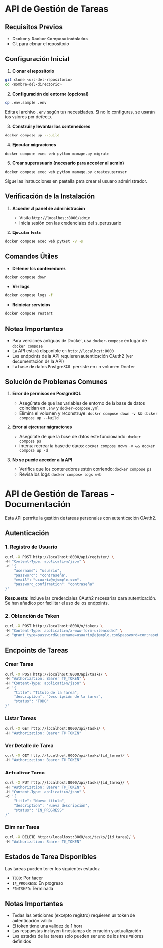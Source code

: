 # API de Gestión de Tareas

## Requisitos Previos
- Docker y Docker Compose instalados
- Git para clonar el repositorio

## Configuración Inicial

1. **Clonar el repositorio**
```bash
git clone <url-del-repositorio>
cd <nombre-del-directorio>
```

2. **Configuración del entorno (opcional)**
```bash
cp .env.sample .env
```
Edita el archivo `.env` según tus necesidades. Si no lo configuras, se usarán los valores por defecto.

3. **Construir y levantar los contenedores**
```bash
docker compose up --build
```

4. **Ejecutar migraciones**
```bash
docker compose exec web python manage.py migrate
```

5. **Crear superusuario (necesario para acceder al admin)**
```bash
docker compose exec web python manage.py createsuperuser
```
Sigue las instrucciones en pantalla para crear el usuario administrador.

## Verificación de la Instalación

1. **Acceder al panel de administración**
   - Visita `http://localhost:8000/admin`
   - Inicia sesión con las credenciales del superusuario

2. **Ejecutar tests**
```bash
docker compose exec web pytest -v -s
```

## Comandos Útiles

- **Detener los contenedores**
```bash
docker compose down
```

- **Ver logs**
```bash
docker compose logs -f
```

- **Reiniciar servicios**
```bash
docker compose restart
```

## Notas Importantes
- Para versiones antiguas de Docker, usa `docker-compose` en lugar de `docker compose`
- La API estará disponible en `http://localhost:8000`
- Los endpoints de la API requieren autenticación OAuth2 (ver documentación de la API)
- La base de datos PostgreSQL persiste en un volumen Docker

## Solución de Problemas Comunes

1. **Error de permisos en PostgreSQL**
   - Asegúrate de que las variables de entorno de la base de datos coincidan en `.env` y `docker-compose.yml`
   - Elimina el volumen y reconstruye: `docker compose down -v && docker compose up --build`

2. **Error al ejecutar migraciones**
   - Asegúrate de que la base de datos esté funcionando: `docker compose ps`
   - Intenta recrear la base de datos: `docker compose down -v && docker compose up -d`

3. **No se puede acceder a la API**
   - Verifica que los contenedores estén corriendo: `docker compose ps`
   - Revisa los logs: `docker compose logs web`
# API de Gestión de Tareas - Documentación

Esta API permite la gestión de tareas personales con autenticación OAuth2.

## Autenticación

### 1. Registro de Usuario
```bash
curl -X POST http://localhost:8000/api/register/ \
-H "Content-Type: application/json" \
-d '{
    "username": "usuario",
    "password": "contraseña",
    "email": "usuario@ejemplo.com",
    "password_confirmation": "contraseña"
}'
```

**Respuesta**: Incluye las credenciales OAuth2 necesarias para autenticación. Se han añadido por facilitar el uso de los endpoints.

### 2. Obtención de Token
```bash
curl -X POST http://localhost:8000/o/token/ \
-H "Content-Type: application/x-www-form-urlencoded" \
-d "grant_type=password&username=usuario@ejemplo.com&password=contraseña&client_id=TU_CLIENT_ID&client_secret=TU_CLIENT_SECRET"
```

## Endpoints de Tareas

### Crear Tarea
```bash
curl -X POST http://localhost:8000/api/tasks/ \
-H "Authorization: Bearer TU_TOKEN" \
-H "Content-Type: application/json" \
-d '{
    "title": "Título de la tarea",
    "description": "Descripción de la tarea",
    "status": "TODO"
}'
```

### Listar Tareas
```bash
curl -X GET http://localhost:8000/api/tasks/ \
-H "Authorization: Bearer TU_TOKEN"
```

### Ver Detalle de Tarea
```bash
curl -X GET http://localhost:8000/api/tasks/{id_tarea}/ \
-H "Authorization: Bearer TU_TOKEN"
```

### Actualizar Tarea
```bash
curl -X PUT http://localhost:8000/api/tasks/{id_tarea}/ \
-H "Authorization: Bearer TU_TOKEN" \
-H "Content-Type: application/json" \
-d '{
    "title": "Nuevo título",
    "description": "Nueva descripción",
    "status": "IN_PROGRESS"
}'
```

### Eliminar Tarea
```bash
curl -X DELETE http://localhost:8000/api/tasks/{id_tarea}/ \
-H "Authorization: Bearer TU_TOKEN"
```

## Estados de Tarea Disponibles

Las tareas pueden tener los siguientes estados:
- `TODO`: Por hacer
- `IN_PROGRESS`: En progreso
- `FINISHED`: Terminada

## Notas Importantes
- Todas las peticiones (excepto registro) requieren un token de autenticación válido
- El token tiene una validez de 1 hora
- Las respuestas incluyen timestamps de creación y actualización
- Los estados de las tareas solo pueden ser uno de los tres valores definidos